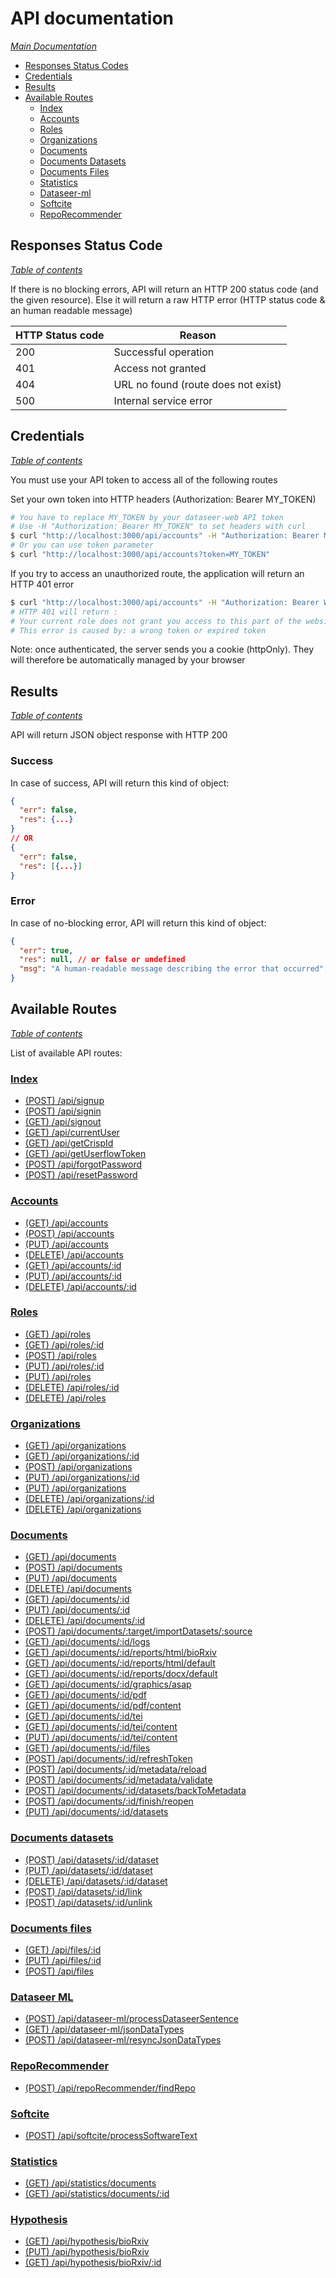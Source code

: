 # API documentation

*[Main Documentation](../README.md#documentations)*

  - [Responses Status Codes](#responses-status-code)
  - [Credentials](#credentials)
  - [Results](#results)
  - [Available Routes](#available-routes)
    - [Index](#index)
    - [Accounts](#accounts)
    - [Roles](#roles)
    - [Organizations](#organizations)
    - [Documents](#documents)
    - [Documents Datasets](#documents-datasets)
    - [Documents Files](#documents-files)
    - [Statistics](#statistics)
    - [Dataseer-ml](#dataseer-ml)
    - [Softcite](#softcite)
    - [RepoRecommender](#reporecommender)

## Responses Status Code

*[Table of contents](#api-documentation)*

If there is no blocking errors, API will return an HTTP 200 status code (and the given resource).
Else it will return a raw HTTP error (HTTP status code & an human readable message)

<table>
  <thead>
    <tr>
      <th>HTTP Status code</th>
      <th>Reason</th>
    </tr>
  </thead>
  <tbody>
    <tr>
      <td>200</td>
      <td>Successful operation</td>
    </tr>
    <tr>
      <td>401</td>
      <td>Access not granted</td>
    </tr>
    <tr>
      <td>404</td>
      <td>URL no found (route does not exist)</td>
    </tr>
    <tr>
      <td>500</td>
      <td>Internal service error</td>
    </tr>
  </tbody>
</table>

## Credentials

*[Table of contents](#api-documentation)*

You must use your API token to access all of the following routes

Set your own token into HTTP headers (Authorization: Bearer MY_TOKEN)

```bash
# You have to replace MY_TOKEN by your dataseer-web API token
# Use -H "Authorization: Bearer MY_TOKEN" to set headers with curl
$ curl "http://localhost:3000/api/accounts" -H "Authorization: Bearer MY_TOKEN"
# Or you can use token parameter
$ curl "http://localhost:3000/api/accounts?token=MY_TOKEN"
```

If you try to access an unauthorized route, the application will return an HTTP 401 error

```bash
$ curl "http://localhost:3000/api/accounts" -H "Authorization: Bearer WRONG_TOKEN"
# HTTP 401 will return :
# Your current role does not grant you access to this part of the website
# This error is caused by: a wrong token or expired token
```

Note: once authenticated, the server sends you a cookie (httpOnly). They will therefore be automatically managed by your browser

## Results

*[Table of contents](#api-documentation)*

API will return JSON object response with HTTP 200

### Success

In case of success, API will return this kind of object:
````json
{
  "err": false,
  "res": {...}
}
// OR
{
  "err": false,
  "res": [{...}]
}
````

### Error

In case of no-blocking error, API will return this kind of object:

````json
{
  "err": true,
  "res": null, // or false or undefined
  "msg": "A human-readable message describing the error that occurred",
}
````

## Available Routes

*[Table of contents](#api-documentation)*

List of available API routes:

### [Index](./API/INDEX.md#index)

  - [(POST) /api/signup](./API/INDEX.md#post-apisignup)
  - [(POST) /api/signin](./API/INDEX.md#post-apisignin)
  - [(GET) /api/signout](./API/INDEX.md#get-apisignout)
  - [(GET) /api/currentUser](./API/INDEX.md#get-apicurrentuser)
  - [(GET) /api/getCrispId](./API/INDEX.md#get-apigetcrispid)
  - [(GET) /api/getUserflowToken](./API/INDEX.md#get-apigetuserflowtoken)
  - [(POST) /api/forgotPassword](./API/INDEX.md#post-apiforgotpassword)
  - [(POST) /api/resetPassword](./API/INDEX.md#post-apiresetpassword)

### [Accounts](./API/ACCOUNTS.md#accounts)

  - [(GET) /api/accounts](./API/ACCOUNTS.md#get-apiaccounts)
  - [(POST) /api/accounts](./API/ACCOUNTS.md#post-apiaccounts)
  - [(PUT) /api/accounts](./API/ACCOUNTS.md#put-apiaccounts)
  - [(DELETE) /api/accounts](./API/ACCOUNTS.md#delete-apiaccounts)
  - [(GET) /api/accounts/:id](./API/ACCOUNTS.md#get-apiaccountsid)
  - [(PUT) /api/accounts/:id](./API/ACCOUNTS.md#put-apiaccountsid)
  - [(DELETE) /api/accounts/:id](./API/ACCOUNTS.md#delete-apiaccountsid)

### [Roles](./API/ROLES.md#roles)

  - [(GET) /api/roles](./API/ROLES.md#get-apiroles)
  - [(GET) /api/roles/:id](./API/ROLES.md#get-apirolesid)
  - [(POST) /api/roles](./API/ROLES.md#post-apiroles)
  - [(PUT) /api/roles/:id](./API/ROLES.md#put-apirolesid)
  - [(PUT) /api/roles](./API/ROLES.md#put-apiroles)
  - [(DELETE) /api/roles/:id](./API/ROLES.md#delete-apirolesid)
  - [(DELETE) /api/roles](./API/ROLES.md#delete-apiroles)

### [Organizations](./API/ORGANIZATIONS.md#organizations)

  - [(GET) /api/organizations](./API/ORGANIZATIONS.md#get-apiorganizations)
  - [(GET) /api/organizations/:id](./API/ORGANIZATIONS.md#get-apiorganizationsid)
  - [(POST) /api/organizations](./API/ORGANIZATIONS.md#post-apiorganizations)
  - [(PUT) /api/organizations/:id](./API/ORGANIZATIONS.md#put-apiorganizationsid)
  - [(PUT) /api/organizations](./API/ORGANIZATIONS.md#put-apiorganizations)
  - [(DELETE) /api/organizations/:id](./API/ORGANIZATIONS.md#delete-apiorganizationsid)
  - [(DELETE) /api/organizations](./API/ORGANIZATIONS.md#delete-apiorganizations)

### [Documents](./API/DOCUMENTS.md#documents)

  - [(GET) /api/documents](./API/DOCUMENTS.md#get-apidocuments)
  - [(POST) /api/documents](./API/DOCUMENTS.md#post-apidocuments)
  - [(PUT) /api/documents](./API/DOCUMENTS.md#put-apidocuments)
  - [(DELETE) /api/documents](./API/DOCUMENTS.md#delete-apidocuments)
  - [(GET) /api/documents/:id](./API/DOCUMENTS.md#get-apidocumentsid)
  - [(PUT) /api/documents/:id](./API/DOCUMENTS.md#put-apidocumentsid)
  - [(DELETE) /api/documents/:id](./API/DOCUMENTS.md#delete-apidocumentsid)
  - [(POST) /api/documents/:target/importDatasets/:source](./API/DOCUMENTS.md#post-apidocumentstargetimportdatasetssource)
  - [(GET) /api/documents/:id/logs](./API/DOCUMENTS.md#get-apidocumentsidlogs)
  - [(GET) /api/documents/:id/reports/html/bioRxiv](./API/DOCUMENTS.md#get-apidocumentsidreportshtmlbiorxiv)
  - [(GET) /api/documents/:id/reports/html/default](./API/DOCUMENTS.md#get-apidocumentsidreportshtmldefault)
  - [(GET) /api/documents/:id/reports/docx/default](./API/DOCUMENTS.md#get-apidocumentsidreportsdocxdefault)
  - [(GET) /api/documents/:id/graphics/asap](./API/DOCUMENTS.md#get-apidocumentsidgraphicsasap)
  - [(GET) /api/documents/:id/pdf](./API/DOCUMENTS.md#get-apidocumentsidpdf)
  - [(GET) /api/documents/:id/pdf/content](./API/DOCUMENTS.md#get-apidocumentsidpdfcontent)
  - [(GET) /api/documents/:id/tei](./API/DOCUMENTS.md#get-apidocumentsidtei)
  - [(GET) /api/documents/:id/tei/content](./API/DOCUMENTS.md#get-apidocumentsidteicontent)
  - [(PUT) /api/documents/:id/tei/content](./API/DOCUMENTS.md#put-apidocumentsidteicontent)
  - [(GET) /api/documents/:id/files](./API/DOCUMENTS.md#get-apidocumentsidfiles)
  - [(POST) /api/documents/:id/refreshToken](./API/DOCUMENTS.md#post-apidocumentsidrefreshtoken)
  - [(POST) /api/documents/:id/metadata/reload](./API/DOCUMENTS.md#post-apidocumentsidmetadatareload)
  - [(POST) /api/documents/:id/metadata/validate](./API/DOCUMENTS.md#post-apidocumentsidmetadatavalidate)
  - [(POST) /api/documents/:id/datasets/backToMetadata](./API/DOCUMENTS.md#post-apidocumentsiddatasetsbacktometadata)
  - [(POST) /api/documents/:id/finish/reopen](./API/DOCUMENTS.md#post-apidocumentsidfinishreopen)
  - [(PUT) /api/documents/:id/datasets](./API/DOCUMENTS.md#put-apidocumentsiddatasets)

### [Documents datasets](./API/DOCUMENTS.DATASETS.md#documents-datasets)

  - [(POST) /api/datasets/:id/dataset](./API/DOCUMENTS.DATASETS.md#post-apidatasetsiddataset)
  - [(PUT) /api/datasets/:id/dataset](./API/DOCUMENTS.DATASETS.md#put-apidatasetsiddataset)
  - [(DELETE) /api/datasets/:id/dataset](./API/DOCUMENTS.DATASETS.md#delete-apidatasetsiddataset)
  - [(POST) /api/datasets/:id/link](./API/DOCUMENTS.DATASETS.md#post-apidatasetsidlink)
  - [(POST) /api/datasets/:id/unlink](./API/DOCUMENTS.DATASETS.md#post-apidatasetsidunlink)

### [Documents files](./API/DOCUMENTS.FILES.md#documents-files)

  - [(GET) /api/files/:id](./API/DOCUMENTS.FILES.md#get-apifilesid)
  - [(PUT) /api/files/:id](./API/DOCUMENTS.FILES.md#put-apifilesid)
  - [(POST) /api/files](./API/DOCUMENTS.FILES.md#post-apifiles)

### [Dataseer ML](./API/DATASEERML.md#dataseer-ml)

  - [(POST) /api/dataseer-ml/processDataseerSentence](./API/DATASEERML.md#post-apidataseermlprocessdataseersentence)
  - [(GET) /api/dataseer-ml/jsonDataTypes](./API/DATASEERML.md#get-apidataseermljsonDataTypes)
  - [(POST) /api/dataseer-ml/resyncJsonDataTypes](./API/DATASEERML.md#post-apidataseermlresyncJsonDataTypes)

### [RepoRecommender](./API/REPORECOMMENDER.md#reporecommender)

  - [(POST) /api/repoRecommender/findRepo](./API/REPORECOMMENDER.md#post-apireporecommenderfindrepo)

### [Softcite](./API/SOFTWARE.md#softcite)

  - [(POST) /api/softcite/processSoftwareText](./API/SOFTWARE.md#post-apisoftciteprocesssoftwaretext)

### [Statistics](./API/STATISTICS.md#statistics)

  - [(GET) /api/statistics/documents](./API/STATISTICS.md#get-apistatisticsdocuments)
  - [(GET) /api/statistics/documents/:id](./API/STATISTICS.md#get-apistatisticsdocumentsid)

### [Hypothesis](./API/HYPOTHESIS.md#hypothesis)

  - [(GET) /api/hypothesis/bioRxiv](./API/HYPOTHESIS.md#get-hypothesisbioRxiv)
  - [(PUT) /api/hypothesis/bioRxiv](./API/HYPOTHESIS.md#put-hypothesisbioRxiv)
  - [(GET) /api/hypothesis/bioRxiv/:id](./API/HYPOTHESIS.md#get-hypothesisbioRxivid)
